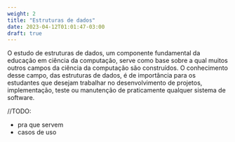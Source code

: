 ```yaml
---
weight: 2
title: "Estruturas de dados"
date: 2023-04-12T01:01:47-03:00
draft: true
---
```


O estudo de estruturas de dados, um componente fundamental da educação em ciência da computação, serve como base sobre a qual muitos outros campos da ciência da computação são construídos. O conhecimento desse campo, das estruturas de dados, é de importância para os estudantes que desejam trabalhar no desenvolvimento de projetos, implementação, teste ou manutenção de praticamente qualquer sistema de software.

//TODO:
* pra que servem
* casos de uso